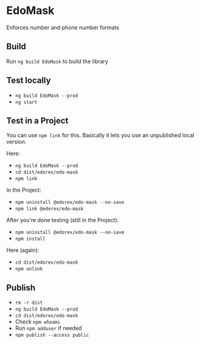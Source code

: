 # EdoMask

Enforces number and phone number formats

## Build

Run `ng build EdoMask` to build the library 

## Test locally

- `ng build EdoMask --prod`
- `ng start`

## Test in a Project

You can use `npm link` for this. Basically it lets you use an unpublished local version.

Here:
- `ng build EdoMask --prod`
- `cd dist/edorex/edo-mask`
- `npm link`

In the Project:
- `npm uninstall @edorex/edo-mask --no-save`
- `npm link @edorex/edo-mask`

After you're done testing (still in the Project):
- `npm uninstall @edorex/edo-mask --no-save`
- `npm install`

Here (again):
- `cd dist/edorex/edo-mask`
- `npm unlink`

## Publish

- `rm -r dist`
- `ng build EdoMask --prod`
- `cd dist/edorex/edo-mask`
- Check `npm whoami`
- Run `npm adduser` if needed
- `npm publish --access public`
